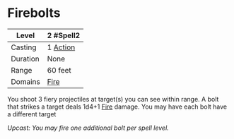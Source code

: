 # Firebolts

| Level    | 2 #Spell2                                           |
| -------- | --------------------------------------------------- |
| Casting  | 1 [Action](../../../../Game%20Procedures/Action.md) |
| Duration | None                                                |
| Range    | 60 feet                                             |
| Domains  | [Fire](../../../Spell%20Domains/Fire.md)            |

You shoot 3 fiery projectiles at target(s) you can see within range. A bolt that strikes a target deals 1d4+1 [Fire](../../../../Damage%20Types/Fire.md) damage. You may have each bolt have a different target


*Upcast: You may fire one additional bolt per spell level.*